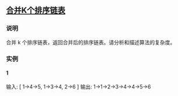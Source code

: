 ## [合并K个排序链表](https://leetcode-cn.com/problems/merge-k-sorted-lists/)
### 说明

合并 k 个排序链表，返回合并后的排序链表。请分析和描述算法的复杂度。

### 实例
#### 1

输入:
[
  1->4->5,
  1->3->4,
  2->6
]
输出: 1->1->2->3->4->4->5->6
